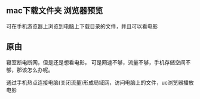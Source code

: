 ## mac下载文件夹 浏览器预览

可在手机游览器上浏览到电脑上下载目录的文件，并且可以看电影

## 原由

寝室断电断网，但是还是想看电影， 可是网速不够，流量不够，手机存储空间不够，那该怎么办呢。

通过手机热点连接电脑(关闭流量)形成局域网，访问电脑上的文件，uc浏览器播放电影
